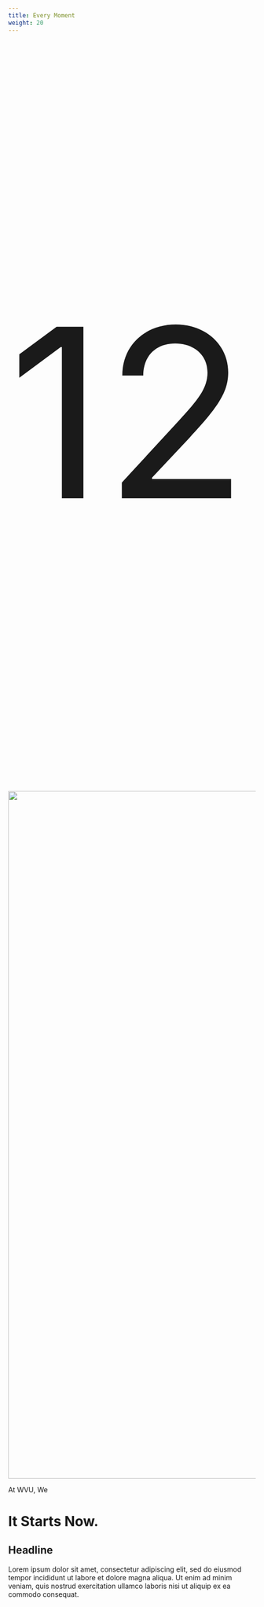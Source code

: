 ```yaml
---
title: Every Moment
weight: 20
---
```


<div class="position-relative overflow-hidden">
  <div class="display-0 wvu-shout wvu-text-outline text-wvu-gold position-absolute wvu-z-index-max" style="font-size: 30rem !important;">
    <p class="ms-n4 mt-n5">12</p>
  </div>
  <main class="py-10 bg-wvu-blue text-white position-relative">
    <div class="wvu-bg-img">
      <img class="img-fluid object-fit-cover w-100" width="2100px" height="1400px"  src="/img/12.jpg" style="object-position: center;" />
    </div>
    <div class="container position-relative">
      <div class="row">
        <div class="col-xl-10 ms-xl-auto">
          <p class="text-uppercase oliviar-black wvu-container-box-skewed wvu-container-box-skewed-2 h1">At WVU, We</p>
          <h1 class="display-1 oliviar-black text-dark text-uppercase wvu-text-gradient wvu-gradient-sunset-gold">It Starts Now.</h1>
        </div>
      </div>
      <div class="row mt-5">
        <div class="col-xl-10 ms-xl-auto">
          <div class="wvu-bg-filter-blur border border-1 border-white p-5 position-relative wvu-container-box-angle">
            <h2 class="h3 text-uppercase oliviar-black text-wvu-neutral--cream">Headline</h2>
            <p class="iowan-old-style-black fs-5">Lorem ipsum dolor sit amet, consectetur adipiscing elit, sed do eiusmod tempor incididunt ut labore et dolore magna aliqua. Ut enim ad minim veniam, quis nostrud exercitation ullamco laboris nisi ut aliquip ex ea commodo consequat.</p>
          </div>
        </div>
      </div>
    </div>
  </main>
</div>
